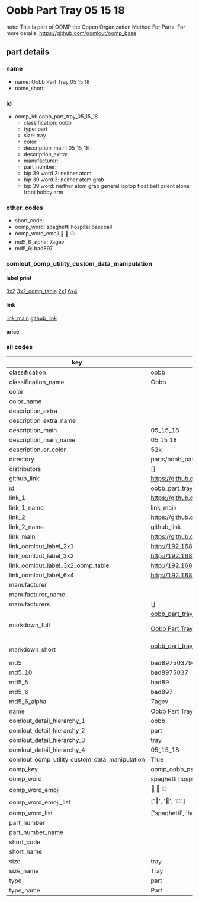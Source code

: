 # Oobb Part Tray 05 15 18  

note: This is part of OOMP the Oopen Organization Method For Parts. For more details: https://github.com/oomlout/oomp_base

##  part details





### name
* name: Oobb Part Tray 05 15 18
* name_short: 
### id
* oomp_id: oobb_part_tray_05_15_18
  * classification: oobb
  * type: part
  * size: tray
  * color: 
  * description_main: 05_15_18
  * description_extra: 
  * manufacturer: 
  * part_number: 
  * bip 39 word 2: neither atom
  * bip 39 word 3: neither atom grab
  * bip 39 word: neither atom grab general laptop float belt orient alone front hobby arm

### other_codes
* short_code: 
* oomp_word: spaghetti hospital baseball
* oomp_word_emoji :spaghetti: :hospital: :baseball:
* md5_6_alpha: 7agev
* md5_6: bad897






### oomlout_oomp_utility_custom_data_manipulation
#### label print
[3x2](http://192.168.1.245:1112/?label=oomp%207agev)
[3x2_oomp_table](http://192.168.1.107:1112/?label=oomp%207agev)
[2x1](http://192.168.1.242:1112/?label=oomp%207agev)
[6x4](http://192.168.1.55:1112/?label=oomp%207agev)    

#### link

[link_main](https://github.com/oomlout/oomlout_oomp_current_version_messy/tree/main/parts/oobb_part_tray_05_15_18) [github_link](https://github.com/oomlout/oomlout_oomp_part_src/tree/main/parts/oobb_part_tray_05_15_18)                             

#### price







### all codes 
| key | value |  
| --- | --- |  
| classification | oobb |  
| classification_name | Oobb |  
| color |  |  
| color_name |  |  
| description_extra |  |  
| description_extra_name |  |  
| description_main | 05_15_18 |  
| description_main_name | 05 15 18 |  
| description_or_color | 52k |  
| directory | parts/oobb_part_tray_05_15_18 |  
| distributors | [] |  
| github_link | https://github.com/oomlout/oomlout_oomp_part_src/tree/main/parts/oobb_part_tray_05_15_18 |  
| id | oobb_part_tray_05_15_18 |  
| link_1 | https://github.com/oomlout/oomlout_oomp_current_version_messy/tree/main/parts/oobb_part_tray_05_15_18 |  
| link_1_name | link_main |  
| link_2 | https://github.com/oomlout/oomlout_oomp_part_src/tree/main/parts/oobb_part_tray_05_15_18 |  
| link_2_name | github_link |  
| link_main | https://github.com/oomlout/oomlout_oomp_current_version_messy/tree/main/parts/oobb_part_tray_05_15_18 |  
| link_oomlout_label_2x1 | http://192.168.1.242:1112/?label=oomp%207agev |  
| link_oomlout_label_3x2 | http://192.168.1.245:1112/?label=oomp%207agev |  
| link_oomlout_label_3x2_oomp_table | http://192.168.1.107:1112/?label=oomp%207agev |  
| link_oomlout_label_6x4 | http://192.168.1.55:1112/?label=oomp%207agev |  
| manufacturer |  |  
| manufacturer_name |  |  
| manufacturers | [] |  
| markdown_full | [oobb_part_tray_05_15_18](https://github.com/oomlout/oomlout_oomp_current_version_messy/tree/main/parts/oobb_part_tray_05_15_18)<br>[](https://github.com/oomlout/oomlout_oomp_current_version_messy/tree/main/parts/oobb_part_tray_05_15_18)<br>[Oobb Part Tray 05 15 18](https://github.com/oomlout/oomlout_oomp_current_version_messy/tree/main/parts/oobb_part_tray_05_15_18)<br><br> |  
| markdown_short | [oobb_part_tray_05_15_18](https://github.com/oomlout/oomlout_oomp_current_version_messy/tree/main/parts/oobb_part_tray_05_15_18)<br><br> |  
| md5 | bad89750379c829d64be860cca8394a1 |  
| md5_10 | bad8975037 |  
| md5_5 | bad89 |  
| md5_6 | bad897 |  
| md5_6_alpha | 7agev |  
| name | Oobb Part Tray 05 15 18 |  
| oomlout_detail_hierarchy_1 | oobb |  
| oomlout_detail_hierarchy_2 | part |  
| oomlout_detail_hierarchy_3 | tray |  
| oomlout_detail_hierarchy_4 | 05_15_18 |  
| oomlout_oomp_utility_custom_data_manipulation | True |  
| oomp_key | oomp_oobb_part_tray_05_15_18 |  
| oomp_word | spaghetti hospital baseball |  
| oomp_word_emoji | :spaghetti: :hospital: :baseball: |  
| oomp_word_emoji_list | [':spaghetti:', ':hospital:', ':baseball:'] |  
| oomp_word_list | ['spaghetti', 'hospital', 'baseball'] |  
| part_number |  |  
| part_number_name |  |  
| short_code |  |  
| short_name |  |  
| size | tray |  
| size_name | Tray |  
| type | part |  
| type_name | Part |  
